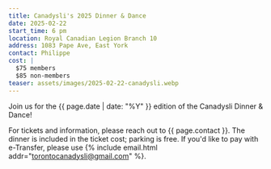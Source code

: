 ```yaml
---
title: Canadysli's 2025 Dinner & Dance
date: 2025-02-22
start_time: 6 pm
location: Royal Canadian Legion Branch 10
address: 1083 Pape Ave, East York
contact: Philippe
cost: |
  $75 members
  $85 non-members
teaser: assets/images/2025-02-22-canadysli.webp
---
```


Join us for the {{ page.date | date: "%Y" }} edition of the Canadysli Dinner &
Dance!

For tickets and information, please reach out to {{ page.contact }}. The dinner
is included in the ticket cost; parking is free. If you'd like to pay with
e-Transfer, please use {% include email.html addr="torontocanadysli@gmail.com" %}.
